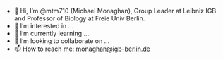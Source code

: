 - 👋 Hi, I’m @mtm710 (Michael Monaghan), Group Leader at Leibniz IGB and Professor of Biology at Freie Univ Berlin.
- 👀 I’m interested in ...
- 🌱 I’m currently learning ...
- 💞️ I’m looking to collaborate on ...
- 📫 How to reach me: monaghan@igb-berlin.de

<!---
mtm710/mtm710 is a ✨ special ✨ repository because its `README.md` (this file) appears on your GitHub profile.
You can click the Preview link to take a look at your changes.
--->
